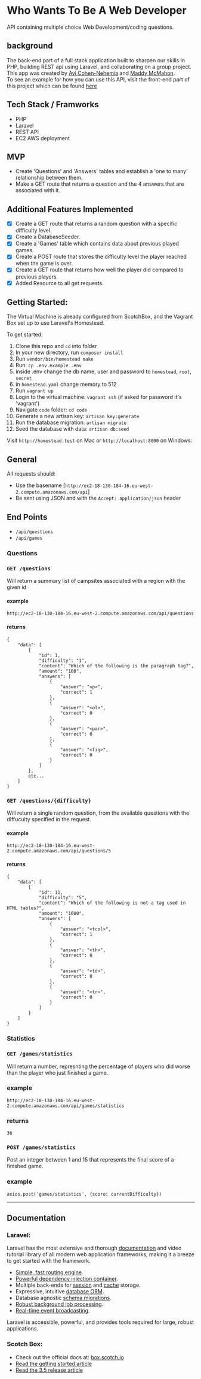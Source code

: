 # Who Wants To Be A Web Developer
API containing multiple choice Web Development/coding questions.

## background
The back-end part of a full stack application built to sharpen our skills in PHP, building REST api using Laravel, and collaborating on a group project.  
This app was created by [Avi Cohen-Nehemia](https://github.com/Avi-Cohen-Nehemia) and [Maddy McMahon](https://github.com/mdm106).  
To see an example for how you can use this API, visit the front-end part of this project which can be found [here](https://avi-cohen-nehemia.github.io/whoWantsToBeAWebDeveloperFrontEnd/#/)

## Tech Stack / Framworks
- PHP
- Laravel
- REST API
- EC2 AWS deployment

## MVP
- Create 'Questions' and 'Answers' tables and establish a 'one to many' relationship between them.
- Make a GET route that returns a question and the 4 answers that are associated with it.

## Additional Features Implemented
- [x] Create a GET route that returns a random question with a specific difficulty level.
- [x] Create a DatabaseSeeder.
- [x] Create a 'Games' table which contains data about previous played games.
- [x] Create a POST route that stores the difficulty level the player reached when the game is over.
- [x] Create a GET route that returns how well the player did compared to previous players.
- [x] Added Resource to all get requests.

## Getting Started:
The Virtual Machine is already configured from ScotchBox, and the Vagrant Box set up to use Laravel's Homestead.

To get started:
1. Clone this repo and `cd` into folder
2. In your new directory, run `composer install`
3. Run `vendor/bin/homestead make`
4. Run: `cp .env.example .env`
5. inside .env change the db name, user and password to `homestead`, `root`, `secret`
6. in `homestead.yaml` change memory to 512
7. Run `vagrant up`
8. Login to the virtual machine: `vagrant ssh` (if asked for password it's 'vagrant')
9. Navigate `code` folder: `cd code`
10. Generate a new artisan key: `artisan key:generate`
11. Run the database migration: `artisan migrate`
12. Seed the database with data: `artisan db:seed`

Visit `http://homestead.test` on Mac or `http://localhost:8000` on Windows:

## General
All requests should:
* Use the basename [`http://ec2-18-130-184-16.eu-west-2.compute.amazonaws.com/api`]
* Be sent using JSON and with the `Accept: application/json` header
  
## End Points
- `/api/questions`
- `/api/games`

### Questions

### `GET /questions`
Will return a summary list of campsites associated with a region with the given id

#### example
```
http://ec2-18-130-184-16.eu-west-2.compute.amazonaws.com/api/questions
```
#### returns
```
{
    "data": [
        {
            "id": 1,
            "difficulty": "1",
            "content": "Which of the following is the paragraph tag?",
            "amount": "100",
            "answers": [
                {
                    "answer": "<p>",
                    "correct": 1
                },
                {
                    "answer": "<ol>",
                    "correct": 0
                },
                {
                    "answer": "<par>",
                    "correct": 0
                },
                {
                    "answer": "<fig>",
                    "correct": 0
                }
            ]
        },
        etc...
    ]
}
```  

### `GET /questions/{difficulty}`

Will return a single random question, from the available questions with the diffuculty specified in the request.

#### example
```
http://ec2-18-130-184-16.eu-west-2.compute.amazonaws.com/api/questions/5
```

#### returns
```
{
    "data": [
        {
            "id": 11,
            "difficulty": "5",
            "content": "Which of the following is not a tag used in HTML tables?",
            "amount": "1000",
            "answers": [
                {
                    "answer": "<tcol>",
                    "correct": 1
                },
                {
                    "answer": "<th>",
                    "correct": 0
                },
                {
                    "answer": "<td>",
                    "correct": 0
                },
                {
                    "answer": "<tr>",
                    "correct": 0
                }
            ]
        }
    ]
}
```  

### Statistics

### `GET /games/statistics`

Will return a number, represnting the percentage of players who did worse than the player who just finished a game.

### example
```
http://ec2-18-130-184-16.eu-west-2.compute.amazonaws.com/api/games/statistics
```

### returns
```
36
```

### `POST /games/statistics`

Post an integer between 1 and 15 that represents the final score of a finished game.

### example
```
axios.post('games/statistics', {score: currentDifficulty})
```

---

## Documentation

### Laravel:
Laravel has the most extensive and thorough [documentation](https://laravel.com/docs) and video tutorial library of all modern web application frameworks, making it a breeze to get started with the framework.

- [Simple, fast routing engine](https://laravel.com/docs/routing).
- [Powerful dependency injection container](https://laravel.com/docs/container).
- Multiple back-ends for [session](https://laravel.com/docs/session) and [cache](https://laravel.com/docs/cache) storage.
- Expressive, intuitive [database ORM](https://laravel.com/docs/eloquent).
- Database agnostic [schema migrations](https://laravel.com/docs/migrations).
- [Robust background job processing](https://laravel.com/docs/queues).
- [Real-time event broadcasting](https://laravel.com/docs/broadcasting).

Laravel is accessible, powerful, and provides tools required for large, robust applications.

### Scotch Box:
* Check out the official docs at: [box.scotch.io](https://box.scotch.io)
* [Read the getting started article](https://scotch.io/bar-talk/introducing-scotch-box-a-vagrant-lamp-stack-that-just-works)
* [Read the 3.5 release article](https://scotch.io/bar-talk/announcing-scotch-box-v35-and-scotch-box-pro-v15-the-big-switcheroo)